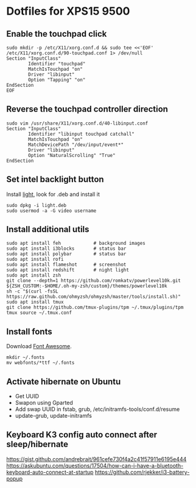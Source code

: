 # Dotfiles for XPS15 9500
## Enable the touchpad click 
```
sudo mkdir -p /etc/X11/xorg.conf.d && sudo tee <<'EOF' /etc/X11/xorg.conf.d/90-touchpad.conf 1> /dev/null
Section "InputClass"
        Identifier "touchpad"
        MatchIsTouchpad "on"
        Driver "libinput"
        Option "Tapping" "on"
EndSection
EOF
```

## Reverse the touchpad controller direction 
```
sudo vim /usr/share/X11/xorg.conf.d/40-libinput.conf
Section "InputClass"
        Identifier "libinput touchpad catchall"
        MatchIsTouchpad "on"
        MatchDevicePath "/dev/input/event*"
        Driver "libinput"
        Option "NaturalScrolling" "True"
EndSection
```

## Set intel backlight button
Install [light](https://github.com/haikarainen/light.git), look for .deb and install it
```
sudo dpkg -i light.deb
sudo usermod -a -G video username
```

## Install additional utils
```
sudo apt install feh            # background images
sudo apt install i3blocks       # status bar
sudo apt install polybar        # status bar
sudo apt install rofi           
sudo apt install flameshot      # screenshot
sudo apt install redshift       # night light
sudo apt install zsh
git clone --depth=1 https://github.com/romkatv/powerlevel10k.git ${ZSH_CUSTOM:-$HOME/.oh-my-zsh/custom}/themes/powerlevel10k
sh -c "$(curl -fsSL https://raw.github.com/ohmyzsh/ohmyzsh/master/tools/install.sh)"
sudo apt install tmux
git clone https://github.com/tmux-plugins/tpm ~/.tmux/plugins/tpm
tmux source ~/.tmux.conf
```

## Install fonts
Download [Font Awesome](https://github.com/FortAwesome/Font-Awesome/releases).
```
mkdir ~/.fonts
mv webfonts/*ttf ~/.fonts
```

## Activate hibernate on Ubuntu
- Get UUID
- Swapon using Gparted
- Add swap UUID in fstab, grub, /etc/initramfs-tools/conf.d/resume
- update-grub, update-initramfs

## Keyboard K3 config auto connect after sleep/hibernate
https://gist.github.com/andrebrait/961cefe730f4a2c41f57911e6195e444
https://askubuntu.com/questions/17504/how-can-i-have-a-bluetooth-keyboard-auto-connect-at-startup
https://github.com/rjekker/i3-battery-popup

